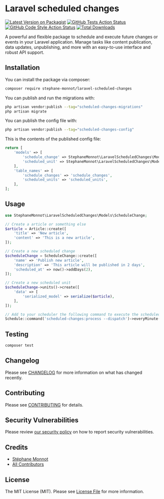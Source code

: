 # Laravel scheduled changes

[![Latest Version on Packagist](https://img.shields.io/packagist/v/stephane-monnot/laravel-scheduled-changes.svg?style=flat-square)](https://packagist.org/packages/stephane-monnot/laravel-scheduled-changes)
[![GitHub Tests Action Status](https://img.shields.io/github/actions/workflow/status/stephane-monnot/laravel-scheduled-changes/run-tests.yml?branch=main&label=tests&style=flat-square)](https://github.com/stephane-monnot/laravel-scheduled-changes/actions?query=workflow%3Arun-tests+branch%3Amain)
[![GitHub Code Style Action Status](https://img.shields.io/github/actions/workflow/status/stephane-monnot/laravel-scheduled-changes/fix-php-code-style-issues.yml?branch=main&label=code%20style&style=flat-square)](https://github.com/stephane-monnot/laravel-scheduled-changes/actions?query=workflow%3A"Fix+PHP+code+style+issues"+branch%3Amain)
[![Total Downloads](https://img.shields.io/packagist/dt/stephane-monnot/laravel-scheduled-changes.svg?style=flat-square)](https://packagist.org/packages/stephane-monnot/laravel-scheduled-changes)

A powerful and flexible package to schedule and execute future changes or events in your Laravel application. Manage tasks like content publication, data updates, unpublishing, and more with an easy-to-use interface and robust API support.

## Installation

You can install the package via composer:

```bash
composer require stephane-monnot/laravel-scheduled-changes
```

You can publish and run the migrations with:

```bash
php artisan vendor:publish --tag="scheduled-changes-migrations"
php artisan migrate
```

You can publish the config file with:

```bash
php artisan vendor:publish --tag="scheduled-changes-config"
```

This is the contents of the published config file:

```php
return [
    'models' => [
        'schedule_change' => StephaneMonnot\LaravelScheduledChanges\Models\ScheduleChange::class,
        'scheduled_unit' => StephaneMonnot\LaravelScheduledChanges\Models\ScheduledUnit::class,
    ],
    'table_names' => [
        'schedule_changes' => 'schedule_changes',
        'scheduled_units' => 'scheduled_units',
    ],
];
```

## Usage

```php
use StephaneMonnot\LaravelScheduledChanges\Models\ScheduleChange;

// Create a article or something else
$article = Article::create([
    'title' => 'New article',
    'content' => 'This is a new article',
]);

// Create a new scheduled change
$scheduleChange = ScheduleChange::create([
    'name' => 'Publish new article',
    'description' => 'This article will be published in 2 days',
    'scheduled_at' => now()->addDays(2),
]);

// Create a new scheduled unit
$scheduleChange->units()->create([
    'data' => [
        'serialized_model' => serialize($article),
    ],
]);

// Add to your scheduler the following command to execute the scheduled changes:
Schedule::command('scheduled-changes:process --dispatch')->everyMinute();
```

## Testing

```bash
composer test
```

## Changelog

Please see [CHANGELOG](CHANGELOG.md) for more information on what has changed recently.

## Contributing

Please see [CONTRIBUTING](CONTRIBUTING.md) for details.

## Security Vulnerabilities

Please review [our security policy](../../security/policy) on how to report security vulnerabilities.

## Credits

- [Stéphane Monnot](https://github.com/stephane-monnot)
- [All Contributors](../../contributors)

## License

The MIT License (MIT). Please see [License File](LICENSE.md) for more information.

